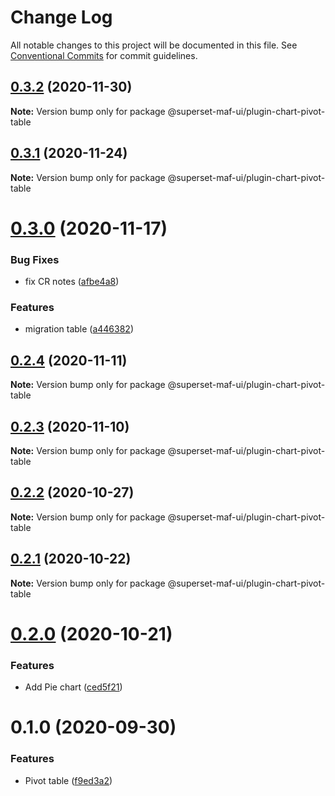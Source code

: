 # Change Log

All notable changes to this project will be documented in this file.
See [Conventional Commits](https://conventionalcommits.org) for commit guidelines.

## [0.3.2](https://gitlab.com/nielsen-media/maf/superset/superset-maf-ui/compare/@superset-maf-ui/plugin-chart-pivot-table@0.3.1...@superset-maf-ui/plugin-chart-pivot-table@0.3.2) (2020-11-30)

**Note:** Version bump only for package @superset-maf-ui/plugin-chart-pivot-table





## [0.3.1](https://gitlab.com/nielsen-media/maf/superset/superset-maf-ui/compare/@superset-maf-ui/plugin-chart-pivot-table@0.2.4...@superset-maf-ui/plugin-chart-pivot-table@0.3.1) (2020-11-24)

**Note:** Version bump only for package @superset-maf-ui/plugin-chart-pivot-table





# [0.3.0](https://gitlab.com/nielsen-media/maf/superset/superset-maf-ui/compare/@superset-maf-ui/plugin-chart-pivot-table@0.2.4...@superset-maf-ui/plugin-chart-pivot-table@0.3.0) (2020-11-17)


### Bug Fixes

* fix CR notes ([afbe4a8](https://gitlab.com/nielsen-media/maf/superset/superset-maf-ui/commit/afbe4a8fd75dcf9ddd1bdf29801f549f68766e31))


### Features

* migration table ([a446382](https://gitlab.com/nielsen-media/maf/superset/superset-maf-ui/commit/a4463822a405dbc7ac86222f435267cfef5259bf))





## [0.2.4](https://gitlab.com/nielsen-media/maf/superset/superset-maf-ui/compare/@superset-maf-ui/plugin-chart-pivot-table@0.2.3...@superset-maf-ui/plugin-chart-pivot-table@0.2.4) (2020-11-11)

**Note:** Version bump only for package @superset-maf-ui/plugin-chart-pivot-table





## [0.2.3](https://gitlab.com/nielsen-media/maf/superset/superset-maf-ui/compare/@superset-maf-ui/plugin-chart-pivot-table@0.2.2...@superset-maf-ui/plugin-chart-pivot-table@0.2.3) (2020-11-10)

**Note:** Version bump only for package @superset-maf-ui/plugin-chart-pivot-table





## [0.2.2](https://gitlab.com/nielsen-media/maf/superset/superset-maf-ui/compare/@superset-maf-ui/plugin-chart-pivot-table@0.2.1...@superset-maf-ui/plugin-chart-pivot-table@0.2.2) (2020-10-27)

**Note:** Version bump only for package @superset-maf-ui/plugin-chart-pivot-table





## [0.2.1](https://gitlab.com/nielsen-media/maf/superset/superset-maf-ui/compare/@superset-maf-ui/plugin-chart-pivot-table@0.2.0...@superset-maf-ui/plugin-chart-pivot-table@0.2.1) (2020-10-22)

**Note:** Version bump only for package @superset-maf-ui/plugin-chart-pivot-table





# [0.2.0](https://gitlab.com/nielsen-media/maf/superset/superset-maf-ui/compare/@superset-maf-ui/plugin-chart-pivot-table@0.1.0...@superset-maf-ui/plugin-chart-pivot-table@0.2.0) (2020-10-21)


### Features

* Add Pie chart ([ced5f21](https://gitlab.com/nielsen-media/maf/superset/superset-maf-ui/commit/ced5f2185ddfec2003d0b88b42c075beea0f0cb2))





# 0.1.0 (2020-09-30)


### Features

* Pivot table ([f9ed3a2](https://gitlab.com/nielsen-media/maf/superset/superset-maf-ui/commit/f9ed3a29eeff8e173e5f708e2278212651b11fbf))
